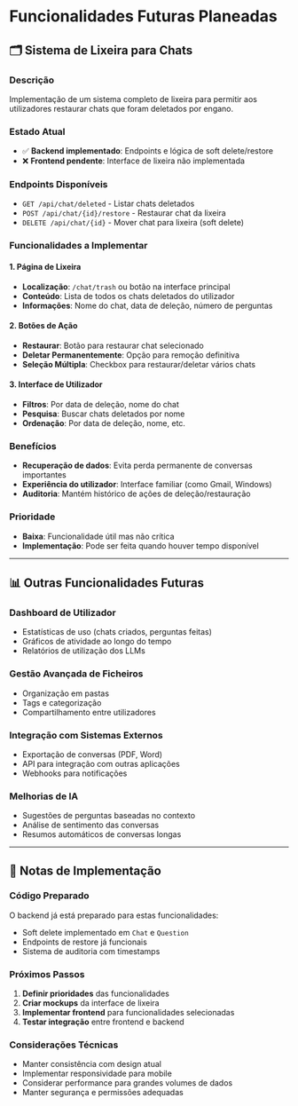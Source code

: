 # Funcionalidades Futuras Planeadas

## 🗂️ Sistema de Lixeira para Chats

### Descrição
Implementação de um sistema completo de lixeira para permitir aos utilizadores restaurar chats que foram deletados por engano.

### Estado Atual
- ✅ **Backend implementado**: Endpoints e lógica de soft delete/restore
- ❌ **Frontend pendente**: Interface de lixeira não implementada

### Endpoints Disponíveis
- `GET /api/chat/deleted` - Listar chats deletados
- `POST /api/chat/{id}/restore` - Restaurar chat da lixeira
- `DELETE /api/chat/{id}` - Mover chat para lixeira (soft delete)

### Funcionalidades a Implementar

#### 1. Página de Lixeira
- **Localização**: `/chat/trash` ou botão na interface principal
- **Conteúdo**: Lista de todos os chats deletados do utilizador
- **Informações**: Nome do chat, data de deleção, número de perguntas

#### 2. Botões de Ação
- **Restaurar**: Botão para restaurar chat selecionado
- **Deletar Permanentemente**: Opção para remoção definitiva
- **Seleção Múltipla**: Checkbox para restaurar/deletar vários chats

#### 3. Interface de Utilizador
- **Filtros**: Por data de deleção, nome do chat
- **Pesquisa**: Buscar chats deletados por nome
- **Ordenação**: Por data de deleção, nome, etc.

### Benefícios
- **Recuperação de dados**: Evita perda permanente de conversas importantes
- **Experiência do utilizador**: Interface familiar (como Gmail, Windows)
- **Auditoria**: Mantém histórico de ações de deleção/restauração

### Prioridade
- **Baixa**: Funcionalidade útil mas não crítica
- **Implementação**: Pode ser feita quando houver tempo disponível

---

## 📊 Outras Funcionalidades Futuras

### Dashboard de Utilizador
- Estatísticas de uso (chats criados, perguntas feitas)
- Gráficos de atividade ao longo do tempo
- Relatórios de utilização dos LLMs

### Gestão Avançada de Ficheiros
- Organização em pastas
- Tags e categorização
- Compartilhamento entre utilizadores

### Integração com Sistemas Externos
- Exportação de conversas (PDF, Word)
- API para integração com outras aplicações
- Webhooks para notificações

### Melhorias de IA
- Sugestões de perguntas baseadas no contexto
- Análise de sentimento das conversas
- Resumos automáticos de conversas longas

---

## 📝 Notas de Implementação

### Código Preparado
O backend já está preparado para estas funcionalidades:
- Soft delete implementado em `Chat` e `Question`
- Endpoints de restore já funcionais
- Sistema de auditoria com timestamps

### Próximos Passos
1. **Definir prioridades** das funcionalidades
2. **Criar mockups** da interface de lixeira
3. **Implementar frontend** para funcionalidades selecionadas
4. **Testar integração** entre frontend e backend

### Considerações Técnicas
- Manter consistência com design atual
- Implementar responsividade para mobile
- Considerar performance para grandes volumes de dados
- Manter segurança e permissões adequadas 